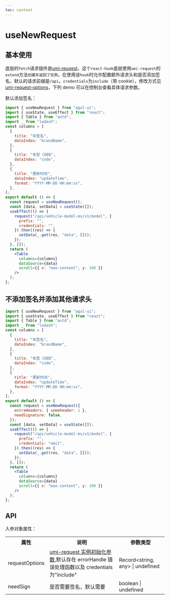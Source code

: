 ```yaml
---
toc: content
---
```


# useNewRequest

## 基本使用

底层的`fetch`请求插件是[umi-reuqest](https://github.com/umijs/umi-request/blob/master/README_zh-CN.md)，这个`react-hook`底层使用`umi-request`的`extend`方法`创建并返回了实例`，在使用该`hook`时允许配置额外请求头和是否添加签名，默认的请求前缀是`/api`，`credentials`为`include`（带 cookie），修改方式见[umi-request-options](https://github.com/umijs/umi-request/blob/master/README_zh-CN.md#umi-request-api)，下列 demo 可以在控制台查看具体请求参数。

默认添加签名：

```jsx
import { useNewRequest } from "agul-ui";
import { useState, useEffect } from "react";
import { Table } from "antd";
import _ from "lodash";
const columns = [
  {
    title: "车型名",
    dataIndex: "brandName",
  },
  {
    title: "车型 CODE",
    dataIndex: "code",
  },
  {
    title: "更新时间",
    dataIndex: "updateTime",
    format: "YYYY-MM-DD HH:mm:ss",
  },
];
export default () => {
  const request = useNewRequest();
  const [data, setData] = useState([]);
  useEffect(() => {
    request("/api/vehicle-model-ms/v1/model", {
      prefix: "",
      credentials: "",
    }).then((res) => {
      setData(_.get(res, "data", []));
    });
  }, []);
  return (
    <Table
      columns={columns}
      dataSource={data}
      scroll={{ x: "max-content", y: 300 }}
    />
  );
};
```

## 不添加签名并添加其他请求头

```jsx
import { useNewRequest } from "agul-ui";
import { useState, useEffect } from "react";
import { Table } from "antd";
import _ from "lodash";
const columns = [
  {
    title: "车型名",
    dataIndex: "brandName",
  },
  {
    title: "车型 CODE",
    dataIndex: "code",
  },
  {
    title: "更新时间",
    dataIndex: "updateTime",
    format: "YYYY-MM-DD HH:mm:ss",
  },
];
export default () => {
  const request = useNewRequest({
    extraHeaders: { someheader: 1 },
    needSignature: false,
  });
  const [data, setData] = useState([]);
  useEffect(() => {
    request("/api/vehicle-model-ms/v1/model", {
      prefix: "",
      credentials: "omit",
    }).then((res) => {
      setData(_.get(res, "data", []));
    });
  }, []);
  return (
    <Table
      columns={columns}
      dataSource={data}
      scroll={{ x: "max-content", y: 300 }}
    />
  );
};
```

## API

入参对象属性：

<table>
  <tr>
    <th><div style="white-space:nowrap;">属性</div></th>
    <th>说明</th>
    <th>参数类型</th>
  </tr>
  <tr>
    <td><div style="white-space:nowrap;">requestOptions</div></td>
    <td><a href="https://github.com/umijs/umi-request/blob/master/README_zh-CN.md#%E5%88%9B%E5%BB%BA%E5%AE%9E%E4%BE%8B">umi-request 实例初始化参数</a>,默认存在 errorHandle 错误处理函数以及 credentials 为"include"</td>
    <td>Record&lt;string, any&gt; | undefined</td>
  </tr>
  <tr>
    <td>needSign</td>
    <td>是否需要签名，默认需要</td>
    <td>boolean |   undefined</td>
  </tr>
</table>
